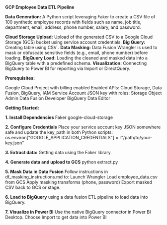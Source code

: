 **GCP Employee Data ETL Pipeline**

**Data Generation:** A Python script leveraging Faker to create a CSV file of 100 synthetic employee records with fields such as name, job title, department, email, address, phone number, salary, and password.

**Cloud Storage Upload:** Upload of the generated CSV to a Google Cloud Storage (GCS) bucket using service account credentials.
**Big Query:** Creating table using CSV .
**Data Masking:** Data Fusion Wrangler is used to mask or obfuscate sensitive fields (e.g., email, phone number) before loading.
**BigQuery Load:** Loading the cleaned and masked data into a BigQuery table with a predefined schema.
**Visualization:** Connecting BigQuery to Power BI for reporting via Import or DirectQuery.


**Prerequisites:**

Google Cloud Project with billing enabled
Enabled APIs: Cloud Storage, Data Fusion, BigQuery, IAM
Service Account JSON key with roles:
    Storage Object Admin
    Data Fusion Developer
    BigQuery Data Editor


**Getting Started:**

**1. Install Dependencies**
Faker
google-cloud-storage

**2. Configure Credentials**
Place your service account key JSON somewhere safe and update the key_path in both Python scripts:
os.environ["GOOGLE_APPLICATION_CREDENTIALS"] = r"/path/to/your-key.json"

**3. Extract data:**
Getting data using the Faker library.

**4. Generate data and upload to GCS**
python extract.py

**5. Mask Data in Data Fusion**
Follow instructions in df_masking_instructions.md to:
Launch Wrangler
Load employee_data.csv from GCS
Apply masking transforms (phone, password)
Export masked CSV back to GCS or stage.

**6. Load to BigQuery**
using a data fusion ETL pipeline to load data into BigQuery.

**7. Visualize in Power BI**
Use the native BigQuery connector in Power BI Desktop.
Choose Import to get data into Power BI
